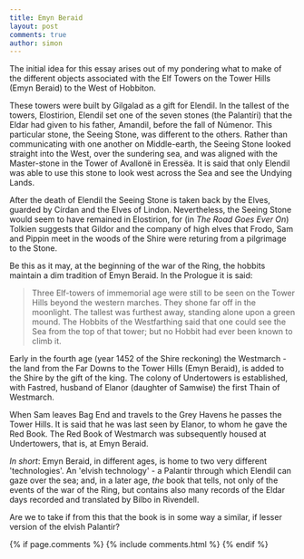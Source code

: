 ```yaml
---
title: Emyn Beraid
layout: post
comments: true
author: simon
---
```

The initial idea for this essay arises out of my pondering what to make of the different objects associated with the Elf Towers on the Tower Hills (Emyn Beraid) to the West of Hobbiton.

These towers were built by Gilgalad as a gift for Elendil. In the tallest of the towers, Elostirion, Elendil set one of the seven stones (the Palantíri) that the Eldar had given to his father, Amandil, before the fall of Númenor. This particular stone, the Seeing Stone, was different to the others. Rather than communicating with one another on Middle-earth, the Seeing Stone looked straight into the West, over the sundering sea, and was aligned with the Master-stone in the Tower of Avallonë in Eressëa. It is said that only Elendil was able to use this stone to look west across the Sea and see the Undying Lands.

After the death of Elendil the Seeing Stone is taken back by the Elves, guarded by Círdan and the Elves of Lindon. Nevertheless, the Seeing Stone would seem to have remained in Elostirion, for (in *The Road Goes Ever On*) Tolkien suggests that Gildor and the company of high elves that Frodo, Sam and Pippin meet in the woods of the Shire were returing from a pilgrimage to the Stone. 

Be this as it may, at the beginning of the war of the Ring, the hobbits maintain a dim tradition of Emyn Beraid. In the Prologue it is said:

>Three Elf-towers of immemorial age were still to be seen on the Tower Hills beyond the western marches. They shone far off in the moonlight. The tallest was furthest away, standing alone upon a green mound. The Hobbits of the Westfarthing said that one could see the Sea from the top of that tower; but no Hobbit had ever been known to climb it.

Early in the fourth age (year 1452 of the Shire reckoning) the Westmarch - the land from the Far Downs to the Tower Hills (Emyn Beraid), is added to the Shire by the gift of the king. The colony of Undertowers is established, with Fastred, husband of Elanor (daughter of Samwise) the first Thain of Westmarch. 

When Sam leaves Bag End and travels to the Grey Havens he passes the Tower Hills. It is said that he was last seen by Elanor, to whom he gave the Red Book. The Red Book of Westmarch was subsequently housed at Undertowers, that is, at Emyn Beraid.

*In short*: Emyn Beraid, in different ages, is home to two very different 'technologies'. An 'elvish technology' - a Palantír through which Elendil can gaze over the sea; and, in a later age, *the* book that tells, not only of the events of the war of the Ring, but contains also many records of the Eldar days recorded and translated by Bilbo in Rivendell.

Are we to take if from this that the book is in some way a similar, if lesser version of the elvish Palantír?
  
{% if page.comments %}
	{% include comments.html %}
{% endif %}

